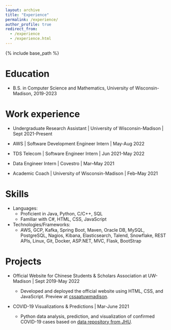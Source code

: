 ```yaml
---
layout: archive
title: "Experience"
permalink: /experience/
author_profile: true
redirect_from:
  - /experience
  - /experience.html
---
```


{% include base_path %}

Education
======
* B.S. in Computer Science and Mathematics, University of Wisconsin-Madison, 2019-2023

Work experience
======
* Undergraduate Research Assistant | University of Wisconsin-Madison | Sept 2021-Present

* AWS | Software Development Engineer Intern | May-Aug 2022

* TDS Telecom | Software Engineer Intern | Jun 2021-May 2022

* Data Engineer Intern | Covestro | Mar–May 2021

* Academic Coach | University of Wisconsin-Madison | Feb–May 2021
  
Skills
======
* Languages: 
  * Proficient in Java, Python, C/C++, SQL 
  * Familiar with C#, HTML, CSS, JavaScript
* Technologies/Frameworks:
  * AWS, GCP, Kafka, Spring Boot, Maven, Oracle DB, MySQL, PostgreSQL, Nagios, Kibana, Elasticsearch, Talend, Snowflake, REST APIs, Linux, Git, Docker, ASP.NET, MVC, Flask, BootStrap

Projects
======
* Official Website for Chinese Students & Scholars Association at UW-Madison | Sept 2019-May 2022
  * Developed and deployed the official website using HTML, CSS, and JavaScript. Preview at [cssaatuwmadison](http://www.cssaatuwmadison.com.cn/).

* COVID-19 Visualizations & Predictions	| Mar-June 2021
  * Python data analysis, prediction, and visualization of confirmed COVID-19 cases based on [data repository from JHU](https://github.com/CSSEGISandData/COVID-19).
